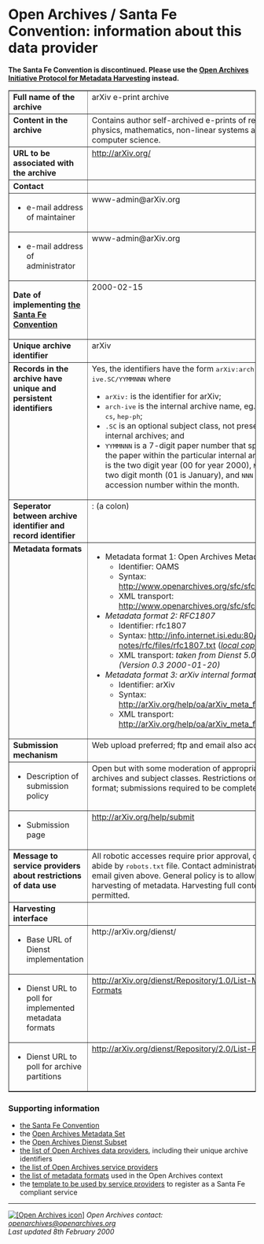 Open Archives / Santa Fe Convention: information about this data provider
=========================================================================

**The Santa Fe Convention is discontinued. Please use the [Open Archives Initiative Protocol for Metadata Harvesting](http://www.openarchives.org/OAI/openarchivesprotocol.htm) instead.**
<table border="1">
  <tr>
    <td width="39%" align="left" valign="top"><b>Full name of the archive</b></td>
    <td width="61%" align="left" valign="top">arXiv e-print archive</td>
  </tr>
  <tr>
    <td width="39%" align="left" valign="top"><b>Content in the archive</b></td>
    <td width="61%" align="left" valign="top">Contains author self-archived e-prints
    of research in physics, mathematics, non-linear systems and computer science.</td>
  </tr>
  <tr>
    <td width="39%" align="left" valign="top"><b>URL to be associated with the archive</b></td>
    <td width="61%" align="left" valign="top"><a href="http://arXiv.org/">http://arXiv.org/</a></td>
  </tr>
  <tr>
    <td width="39%" align="left" valign="top"><b>Contact</b></td>
    <td width="61%" align="left" valign="top">&nbsp;</td>
  </tr>
  <tr>
    <td width="39%" align="left" valign="top" height="25"> 
      <ul>
        <li>e-mail address of maintainer</li>
      </ul>
    </td>
    <td width="61%" align="left" valign="top" height="25">www-admin@arXiv.org</td>
  </tr>
  <tr>
    <td width="39%" align="left" valign="top"> 
      <ul>
        <li>
          <div align="left">e-mail address of administrator</div>
        </li>
      </ul>
    </td>
    <td width="61%" align="left" valign="top">www-admin@arXiv.org</td>
  <tr>
    <td width="39%" align="left" valign="top">
      <p><b>Date of implementing <a href="http://www.openarchives.org/sfc/sfc_entry.htm">the Santa Fe Convention</a></b></p>
    </td>
    <td width="61%" align="left" valign="top">2000-02-15</td>
  </tr>
  <tr>
    <td width="39%" align="left" valign="top"><b>Unique archive identifier</b></td>
    <td width="61%" align="left" valign="top">arXiv</td>
  </tr>
  <tr>
    <td width="39%" align="left" valign="top" height="62"><b>Records in the archive have unique and persistent identifiers</b></td>
    <td width="61%" align="left" valign="top" height="62">
    Yes, the identifiers have the form <tt>arXiv:arch-ive.SC/YYMMNNN</tt> where
    <ul>
    <li><tt>arXiv:</tt> is the identifier for arXiv;
    <li><tt>arch-ive</tt> is the internal archive name, eg. <tt>physics</tt>, <tt>cs</tt>, <tt>hep-ph</tt>;
    <li><tt>.SC</tt> is an optional subject class, not present for all internal archives; and
    <li><tt>YYMMNNN</tt> is a 7-digit paper number that specifies the paper within the particular
      internal archive. <tt>YY</tt> is the two digit year (00 for year 2000), <tt>MM</tt> is the
      two digit month (01 is January), and <tt>NNN</tt> is an accession number within the month.
    </ul>
    </td>
  </tr>
  <tr>
    <td width="39%" align="left" valign="top"><b>Seperator between archive identifier 
      and record identifier</b></td>
    <td width="61%" align="left" valign="top">:  (a colon)</td>
  <tr>
    <td width="39%" align="left" valign="top"><b>Metadata formats</b></td>
    <td width="61%" align="left" valign="top"> 
      <ul>
        <li>Metadata format 1: Open Archives Metadata Set
        <ul>
          <li>Identifier: OAMS</li>
          <li>Syntax: <a href="http://www.openarchives.org/sfc/sfc_oams.htm">http://www.openarchives.org/sfc/sfc_oams.htm</a></li>
          <li>XML transport: <a href="http://www.openarchives.org/sfc/sfc_oams.htm">http://www.openarchives.org/sfc/sfc_oams.htm</a></li>
          </ul>
        </li>
        <li><i>Metadata format 2: RFC1807</i> 
          <ul>
            <li>Identifier: rfc1807</li>
            <li>Syntax: <a href="http://info.internet.isi.edu:80/in-notes/rfc/files/rfc1807.txt">http://info.internet.isi.edu:80/in-notes/rfc/files/rfc1807.txt</a> (<i><a href="rfc1807.html">local copy</a></i>)</li>
            <li>XML transport: <i>taken from Dienst 5.0 example (Version 0.3 2000-01-20)</i></li>
          </ul>
        </li>
        <li><i>Metadata format 3: arXiv internal format</i> 
          <ul>
            <li>Identifier: arXiv</li>
            <li>Syntax: <a href="arXiv_meta_format.html">http://arXiv.org/help/oa/arXiv_meta_format.html</a></li>
            <li>XML transport: <a href="arXiv_meta_format.html">http://arXiv.org/help/oa/arXiv_meta_format.html</a></li>
          </ul>
        </li>
      </ul>
    </td>
  </tr>
  <tr> 
    <td width="39%" align="left" valign="top"><b>Submission mechanism</b></td>
    <td width="61%" align="left" valign="top">Web upload preferred; ftp and email also accepted.</td>
  </tr>
  <tr> 
    <td width="39%" align="left" valign="top"> 
      <ul>
        <li>Description of submission policy</li>
      </ul>
    </td>
    <td width="61%" align="left" valign="top">Open but with some moderation of appropriateness to archives and subject classes. Restrictions on size and format; submissions required to be complete.</td>
  </tr>
  <tr> 
    <td width="39%" align="left" valign="top"> 
      <ul>
        <li>Submission page</li>
      </ul>
    </td>
    <td width="61%" align="left" valign="top"><a href="/help/submit">http://arXiv.org/help/submit</a></i></td>
  </tr>
  <tr> 
    <td width="39%" align="left" valign="top"><b>Message to service providers 
      about restrictions of data use</b></td>
    <td width="61%" align="left" valign="top">All robotic accesses require prior approval, otherwise abide
      by <tt>robots.txt</tt> file. Contact administrators at email given above.
      General policy is to allow harvesting of metadata. 
      Harvesting full content is not permitted. 
      </td>
  </tr>
  <tr> 
    <td width="39%" align="left" valign="top"><b>Harvesting interface</b></td>
    <td width="61%" align="left" valign="top">&nbsp;</td>
  </tr>
  <tr> 
    <td width="39%" align="left" valign="top"> 
      <ul>
        <li>Base URL of Dienst implementation</li>
      </ul>
    </td>
    <td width="61%" align="left" valign="top">http://arXiv.org/dienst/</td>
  </tr>
  <tr> 
    <td width="39%" align="left" valign="top"> 
      <ul>
        <li>Dienst URL to poll for implemented metadata formats</li>
      </ul>
    </td>
    <td width="61%" align="left" valign="top"><a href="http://arXiv.org/dienst/Repository/1.0/List-Meta-Formats">http://arXiv.org/dienst/Repository/1.0/List-Meta-Formats</a></td>
  </tr>
  <tr> 
    <td width="39%" align="left" valign="top"> 
      <ul>
        <li>Dienst URL to poll for archive partitions</li>
      </ul>
    </td>
    <td width="61%" align="left" valign="top"><a href="http://arXiv.org/dienst/Repository/2.0/List-Partitions">http://arXiv.org/dienst/Repository/2.0/List-Partitions</a></td>
  </tr>
</table>


### Supporting information

*   [the Santa Fe Convention](http://www.openarchives.org/sfc/sfc_entry.htm)
*   the [Open Archives Metadata Set](http://www.openarchives.org/sfc/sfc_oams.htm)
*   the [Open Archives Dienst Subset](http://www.openarchives.org/sfc/sfc_dienst.htm)
*   [the list of Open Archives data providers](http://www.openarchives.org/sfc/sfc_archives.htm), including their unique archive identifiers
*   [the list of Open Archives service providers](http://www.openarchives.org/sfc/sfc_services.htm)
*   [the list of metadata formats](http://www.openarchives.org/sfc/sfc_metadata.htm) used in the Open Archives context
*   the [template to be used by service providers](http://www.openarchives.org/sfc/service_provider_template.htm) to register as a Santa Fe compliant service

* * *

 [![[Open Archives icon]](http://www.openarchives.org/images/OA50.gif)](http://www.openarchives.org) _Open Archives contact: [openarchives@openarchives.org](mailto:openarchives@openarchives.org)  
Last updated 8th February 2000_
